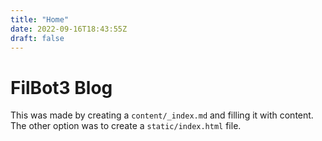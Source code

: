 ```yaml
---
title: "Home"
date: 2022-09-16T18:43:55Z
draft: false
---
```

# FilBot3 Blog

This was made by creating a `content/_index.md` and filling it with content.
The other option was to create a `static/index.html` file.

